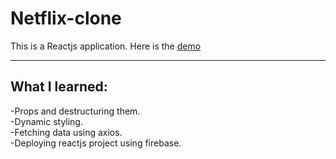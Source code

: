 # Netflix-clone
This is a Reactjs application. Here is the [demo](https://netflix-clone-3775c.web.app)
***
## What I learned:
-Props and destructuring them.\
-Dynamic styling.\
-Fetching data using axios.\
-Deploying reactjs project using firebase.

